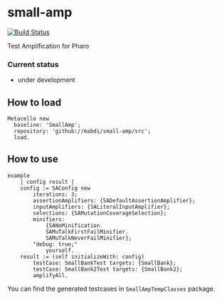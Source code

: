 # small-amp
[![Build Status](https://travis-ci.org/mabdi/small-amp.svg?branch=master)](https://travis-ci.org/mabdi/small-amp)

Test Amplification for Pharo

### Current status 

- under development

## How to load
```smalltalk
Metacello new
  baseline: 'SmallAmp';
  repository: 'github://mabdi/small-amp/src';
  load.
```

## How to use

```smalltalk
example
	| config result |
	config := SAConfig new
		iterations: 3;
		assertionAmplifiers: {SADefaultAssertionAmplifier};
		inputAmplifiers: {SALiteralInputAmplifier};
		selections: {SAMutationCoverageSelection};
		minifiers:
			{SANoMinification.
			SAMuTalkFirstFailMinifier.
			SAMuTalkNeverFailMinifier};
		"debug: true;"
			yourself.
	result := (self initializeWith: config)
		testCase: SmallBankTest targets: {SmallBank};
		testCase: SmallBank2Test targets: {SmallBank2};
		amplifyAll.
 ```
 
 You can find the generated testcases in `SmallAmpTempClasses` package. 
